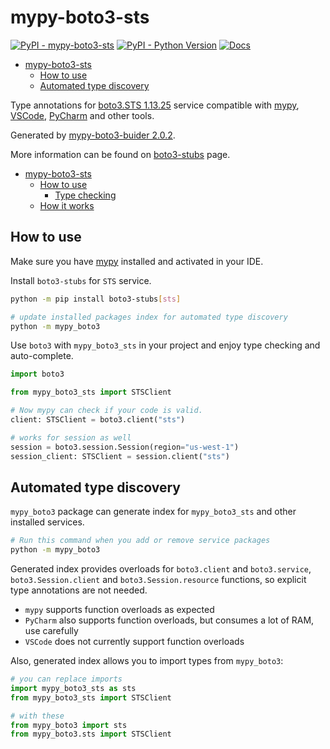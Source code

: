 # mypy-boto3-sts

[![PyPI - mypy-boto3-sts](https://img.shields.io/pypi/v/mypy-boto3-sts.svg?color=blue)](https://pypi.org/project/mypy-boto3-sts)
[![PyPI - Python Version](https://img.shields.io/pypi/pyversions/mypy-boto3-sts.svg?color=blue)](https://pypi.org/project/mypy-boto3-sts)
[![Docs](https://img.shields.io/readthedocs/mypy-boto3-builder.svg?color=blue)](https://mypy-boto3-builder.readthedocs.io/)

- [mypy-boto3-sts](#mypy-boto3-sts)
  - [How to use](#how-to-use)
  - [Automated type discovery](#automated-type-discovery)


Type annotations for
[boto3.STS 1.13.25](https://boto3.amazonaws.com/v1/documentation/api/1.13.25/reference/services/sts.html#STS) service
compatible with [mypy](https://github.com/python/mypy), [VSCode](https://code.visualstudio.com/),
[PyCharm](https://www.jetbrains.com/pycharm/) and other tools.

Generated by [mypy-boto3-buider 2.0.2](https://github.com/vemel/mypy_boto3_builder).

More information can be found on [boto3-stubs](https://pypi.org/project/boto3-stubs/) page.

- [mypy-boto3-sts](#mypy-boto3-sts)
  - [How to use](#how-to-use)
    - [Type checking](#type-checking)
  - [How it works](#how-it-works)

## How to use

Make sure you have [mypy](https://github.com/python/mypy) installed and activated in your IDE.

Install `boto3-stubs` for `STS` service.

```bash
python -m pip install boto3-stubs[sts]

# update installed packages index for automated type discovery
python -m mypy_boto3
```

Use `boto3` with `mypy_boto3_sts` in your project and enjoy type checking and auto-complete.

```python
import boto3

from mypy_boto3_sts import STSClient

# Now mypy can check if your code is valid.
client: STSClient = boto3.client("sts")

# works for session as well
session = boto3.session.Session(region="us-west-1")
session_client: STSClient = session.client("sts")

```

## Automated type discovery

`mypy_boto3` package can generate index for `mypy_boto3_sts` and other installed services.

```bash
# Run this command when you add or remove service packages
python -m mypy_boto3
```

Generated index provides overloads for `boto3.client` and `boto3.service`,
`boto3.Session.client` and `boto3.Session.resource` functions,
so explicit type annotations are not needed.

- `mypy` supports function overloads as expected
- `PyCharm` also supports function overloads, but consumes a lot of RAM, use carefully
- `VSCode` does not currently support function overloads

Also, generated index allows you to import types from `mypy_boto3`:

```python
# you can replace imports
import mypy_boto3_sts as sts
from mypy_boto3_sts import STSClient

# with these
from mypy_boto3 import sts
from mypy_boto3.sts import STSClient
```